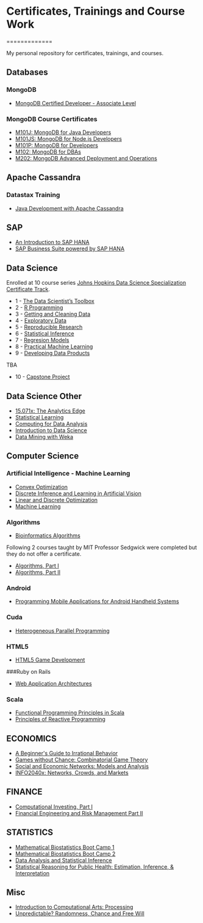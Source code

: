 # Certificates, Trainings and Course Work
=============

My personal repository for certificates, trainings, and courses.

## Databases
### MongoDB
* [MongoDB Certified Developer - Associate Level](https://raw.githubusercontent.com/serkanserttop/Certs-Courses/master/database/mongodb/MongoDB-Certified-Developer-Associate-Level-571-042-051.pdf)

### MongoDB Course Certificates
* [M101J: MongoDB for Java Developers](https://raw.githubusercontent.com/serkanserttop/Certs-Courses/master/database/mongodb/MongoDB-Dev-m101J-Java.pdf)
* [M101JS: MongoDB for Node.js Developers](https://raw.githubusercontent.com/serkanserttop/Certs-Courses/master/database/mongodb/MongoDB-Dev-m101js-nodejs.pdf)
* [M101P: MongoDB for Developers](https://raw.githubusercontent.com/serkanserttop/Certs-Courses/master/database/mongodb/MongoDB-Dev-m101P-python.pdf)
* [M102: MongoDB for DBAs](https://raw.githubusercontent.com/serkanserttop/Certs-Courses/master/database/mongodb/MongoDB-m102-DBA.pdf)
* [M202: MongoDB Advanced Deployment and Operations](https://raw.githubusercontent.com/serkanserttop/Certs-Courses/master/database/mongodb/MongoDB-m202-DBA.pdf)

## Apache Cassandra
### Datastax Training
* [Java Development with Apache Cassandra](https://raw.githubusercontent.com/serkanserttop/Certs-Courses/master/database/cassandra/Datastax-Java-Development-with-Apache-Cassandra-Certificate-33975.pdf)

## SAP
* [An Introduction to SAP HANA](https://raw.githubusercontent.com/serkanserttop/Certs-Courses/master/opensap/an_introduction_to_sap_hana_by_dr__vishal_sikka_certificate_full_103710.pdf)
* [SAP Business Suite powered by SAP HANA](https://raw.githubusercontent.com/serkanserttop/Certs-Courses/master/opensap/sap_business_suite_powered_by_sap_hana_certificate_full_103710.pdf)

## Data Science 
Enrolled at 10 course series [Johns Hopkins Data Science Specialization Certificate Track](https://www.coursera.org/specialization/jhudatascience/1?utm_medium=listingPage).

* 1 - [The Data Scientist’s Toolbox](https://raw.githubusercontent.com/serkanserttop/Certs-Courses/master/coursera/datasci/specialization/datascitoolbox-2014.pdf)
* 2 - [R Programming](https://raw.githubusercontent.com/serkanserttop/Certs-Courses/master/coursera/datasci/specialization/rprog-2014.pdf)
* 3 - [Getting and Cleaning Data](https://raw.githubusercontent.com/serkanserttop/Certs-Courses/master/coursera/datasci/specialization/getdata-2014.pdf)
* 4 - [Exploratory Data](https://raw.githubusercontent.com/serkanserttop/Certs-Courses/master/coursera/datasci/specialization/exdata-2014.pdf)
* 5 - [Reproducible Research](https://raw.githubusercontent.com/serkanserttop/Certs-Courses/master/coursera/datasci/specialization/repdata-2014.pdf)
* 6 - [Statistical Inference](https://raw.githubusercontent.com/serkanserttop/Certs-Courses/master/coursera/datasci/specialization/statinference-2014.pdf)
* 7 - [Regresion Models](https://raw.githubusercontent.com/serkanserttop/Certs-Courses/master/coursera/datasci/specialization/regmods-2014.pdf)
* 8 - [Practical Machine Learning](https://raw.githubusercontent.com/serkanserttop/Certs-Courses/master/coursera/datasci/specialization/predmachlearn-2014.pdf)
* 9 - [Developing Data Products](https://raw.githubusercontent.com/serkanserttop/Certs-Courses/master/coursera/datasci/specialization/devdataprod-2014.pdf)

TBA

* 10 - [Capstone Project](https://www.coursera.org/course/jhudatasciencecapstone)

## Data Science Other
* [15.071x: The Analytics Edge](https://raw.githubusercontent.com/serkanserttop/Certs-Courses/master/edx/Analytics-Edge.pdf)
* [Statistical Learning](https://raw.githubusercontent.com/serkanserttop/Certs-Courses/master/edx/StatLearning.pdf)
* [Computing for Data Analysis](https://raw.githubusercontent.com/serkanserttop/Certs-Courses/master/coursera/datasci/compdata-2014.pdf)
* [Introduction to Data Science](https://raw.githubusercontent.com/serkanserttop/Certs-Courses/master/coursera/datasci/datasci-2013.pdf)
* [Data Mining with Weka](https://raw.githubusercontent.com/serkanserttop/Certs-Courses/master/misc/Weka/mooc-certificate-dmww-2014-432.pdf)

## Computer Science

### Artificial Intelligence - Machine Learning
* [Convex Optimization](https://raw.githubusercontent.com/serkanserttop/Certs-Courses/master/edx/CVX101.pdf)
* [Discrete Inference and Learning in Artificial Vision](https://raw.githubusercontent.com/serkanserttop/Certs-Courses/master/coursera/cs/artificialvision-2014.pdf)
* [Linear and Discrete Optimization](https://raw.githubusercontent.com/serkanserttop/Certs-Courses/master/coursera/cs/linearopt-2014.pdf)
* [Machine Learning](https://raw.githubusercontent.com/serkanserttop/Certs-Courses/master/coursera/datasci/ml-2014.pdf)


### Algorithms
* [Bioinformatics Algorithms](https://raw.githubusercontent.com/serkanserttop/Certs-Courses/master/coursera/cs/bioinformatics-2014.pdf)

Following 2 courses taught by MIT Professor Sedgwick were completed but they do not offer a certificate.

* [Algorithms, Part I](https://www.coursera.org/course/algs4partI)
* [Algorithms, Part II](https://www.coursera.org/course/algs4partII)

### Android
* [Programming Mobile Applications for Android Handheld Systems](https://raw.githubusercontent.com/serkanserttop/Certs-Courses/master/coursera/cs/android-2014.pdf)

### Cuda
* [Heterogeneous Parallel Programming](https://raw.githubusercontent.com/serkanserttop/Certs-Courses/master/coursera/cs/heterogenous-parallel-programming-2014.pdf)

### HTML5
* [HTML5 Game Development](https://raw.githubusercontent.com/serkanserttop/Certs-Courses/master/udacity/html5game-certificate.pdf)

###Ruby on Rails
* [Web Application Architectures](https://raw.githubusercontent.com/serkanserttop/Certs-Courses/master/coursera/cs/webapplications-2014.pdf)

### Scala
* [Functional Programming Principles in Scala](https://raw.githubusercontent.com/serkanserttop/Certs-Courses/master/coursera/cs/progfun-2013.pdf)
* [Principles of Reactive Programming](https://raw.githubusercontent.com/serkanserttop/Certs-Courses/master/coursera/cs/reactive-2014.pdf)

## ECONOMICS
* [A Beginner's Guide to Irrational Behavior](https://raw.githubusercontent.com/serkanserttop/Certs-Courses/master/coursera/econ/behavioralecon-2014.pdf)
* [Games without Chance: Combinatorial Game Theory](https://raw.githubusercontent.com/serkanserttop/Certs-Courses/master/coursera/econ/cgt-2014.pdf)
* [Social and Economic Networks: Models and Analysis](https://raw.githubusercontent.com/serkanserttop/Certs-Courses/master/coursera/econ/networksonline-2014.pdf)
* [INFO2040x: Networks, Crowds, and Markets](https://raw.githubusercontent.com/serkanserttop/Certs-Courses/master/edx/info2040x.pdf)

## FINANCE
* [Computational Investing, Part I](https://raw.githubusercontent.com/serkanserttop/Certs-Courses/master/coursera/finance/compinvesting1-2013.pdf)
* [Financial Engineering and Risk Management Part II](https://raw.githubusercontent.com/serkanserttop/Certs-Courses/master/coursera/finance/fe2-2014.pdf)

## STATISTICS
* [Mathematical Biostatistics Boot Camp 1](https://raw.githubusercontent.com/serkanserttop/Certs-Courses/master/coursera/stat/biostats-2014.pdf)
* [Mathematical Biostatistics Boot Camp 2](https://raw.githubusercontent.com/serkanserttop/Certs-Courses/master/coursera/stat/biostats2-2014.pdf)
* [Data Analysis and Statistical Inference](https://raw.githubusercontent.com/serkanserttop/Certs-Courses/master/coursera/stat/statistics-2014.pdf)
* [Statistical Reasoning for Public Health: Estimation, Inference, & Interpretation](https://raw.githubusercontent.com/serkanserttop/Certs-Courses/master/coursera/stat/statreasoning-2014.pdf)

## Misc
* [Introduction to Computational Arts: Processing](https://raw.githubusercontent.com/serkanserttop/Certs-Courses/master/coursera/misc/compartsprocessing-2014.pdf)
* [Unpredictable? Randomness, Chance and Free Will](https://raw.githubusercontent.com/serkanserttop/Certs-Courses/master/coursera/misc/randomness-2014.pdf)
